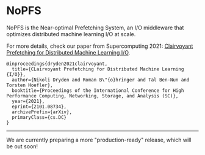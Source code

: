 # NoPFS

NoPFS is the Near-optimal Prefetching System, an I/O middleware that optimizes distributed machine learning I/O at scale.

For more details, check our paper from Supercomputing 2021: [Clairvoyant Prefetching for Distributed Machine Learning I/O](https://arxiv.org/abs/2101.08734).
```
@inproceedings{dryden2021clairvoyant,
  title={CLairvoyant Prefetching for Distributed Machine Learning {I/O}},
  author={Nikoli Dryden and Roman B\"{o}hringer and Tal Ben-Nun and Torsten Hoefler},
  booktitle={Proceedings of the International Conference for High Performance Computing, Networking, Storage, and Analysis (SC)},
  year={2021},
  eprint={2101.08734},
  archivePrefix={arXiv},
  primaryClass={cs.DC}
}
```

----

We are currently preparing a more "production-ready" release, which will be out soon!
